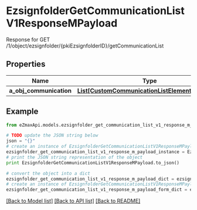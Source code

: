 # EzsignfolderGetCommunicationListV1ResponseMPayload

Response for GET /1/object/ezsignfolder/{pkiEzsignfolderID}/getCommunicationList

## Properties
Name | Type | Description | Notes
------------ | ------------- | ------------- | -------------
**a_obj_communication** | [**List[CustomCommunicationListElementResponse]**](CustomCommunicationListElementResponse.md) |  | 

## Example

```python
from eZmaxApi.models.ezsignfolder_get_communication_list_v1_response_m_payload import EzsignfolderGetCommunicationListV1ResponseMPayload

# TODO update the JSON string below
json = "{}"
# create an instance of EzsignfolderGetCommunicationListV1ResponseMPayload from a JSON string
ezsignfolder_get_communication_list_v1_response_m_payload_instance = EzsignfolderGetCommunicationListV1ResponseMPayload.from_json(json)
# print the JSON string representation of the object
print EzsignfolderGetCommunicationListV1ResponseMPayload.to_json()

# convert the object into a dict
ezsignfolder_get_communication_list_v1_response_m_payload_dict = ezsignfolder_get_communication_list_v1_response_m_payload_instance.to_dict()
# create an instance of EzsignfolderGetCommunicationListV1ResponseMPayload from a dict
ezsignfolder_get_communication_list_v1_response_m_payload_form_dict = ezsignfolder_get_communication_list_v1_response_m_payload.from_dict(ezsignfolder_get_communication_list_v1_response_m_payload_dict)
```
[[Back to Model list]](../README.md#documentation-for-models) [[Back to API list]](../README.md#documentation-for-api-endpoints) [[Back to README]](../README.md)


